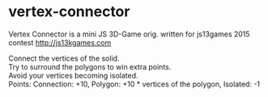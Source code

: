 # vertex-connector
Vertex Connector is a mini JS 3D-Game orig. written for js13games 2015 contest http://js13kgames.com

Connect the vertices of the solid. <br>
Try to surround the polygons to win extra points. <br>
Avoid your vertices becoming isolated. <br>
Points: Connection: +10, Polygon: +10 * vertices of the polygon, Isolated: -1 
